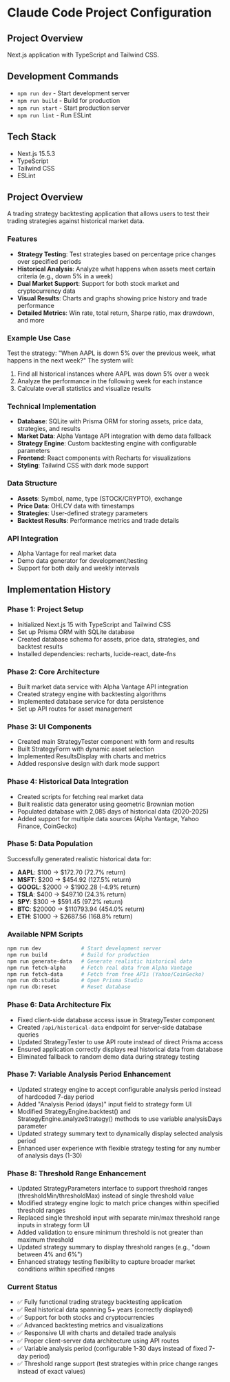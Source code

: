 # Claude Code Project Configuration

## Project Overview
Next.js application with TypeScript and Tailwind CSS.

## Development Commands
- `npm run dev` - Start development server
- `npm run build` - Build for production
- `npm run start` - Start production server
- `npm run lint` - Run ESLint

## Tech Stack
- Next.js 15.5.3
- TypeScript
- Tailwind CSS
- ESLint

## Project Overview
A trading strategy backtesting application that allows users to test their trading strategies against historical market data.

### Features
- **Strategy Testing**: Test strategies based on percentage price changes over specified periods
- **Historical Analysis**: Analyze what happens when assets meet certain criteria (e.g., down 5% in a week)
- **Dual Market Support**: Support for both stock market and cryptocurrency data
- **Visual Results**: Charts and graphs showing price history and trade performance
- **Detailed Metrics**: Win rate, total return, Sharpe ratio, max drawdown, and more

### Example Use Case
Test the strategy: "When AAPL is down 5% over the previous week, what happens in the next week?"
The system will:
1. Find all historical instances where AAPL was down 5% over a week
2. Analyze the performance in the following week for each instance
3. Calculate overall statistics and visualize results

### Technical Implementation
- **Database**: SQLite with Prisma ORM for storing assets, price data, strategies, and results
- **Market Data**: Alpha Vantage API integration with demo data fallback
- **Strategy Engine**: Custom backtesting engine with configurable parameters
- **Frontend**: React components with Recharts for visualizations
- **Styling**: Tailwind CSS with dark mode support

### Data Structure
- **Assets**: Symbol, name, type (STOCK/CRYPTO), exchange
- **Price Data**: OHLCV data with timestamps
- **Strategies**: User-defined strategy parameters
- **Backtest Results**: Performance metrics and trade details

### API Integration
- Alpha Vantage for real market data
- Demo data generator for development/testing
- Support for both daily and weekly intervals

## Implementation History

### Phase 1: Project Setup
- Initialized Next.js 15 with TypeScript and Tailwind CSS
- Set up Prisma ORM with SQLite database
- Created database schema for assets, price data, strategies, and backtest results
- Installed dependencies: recharts, lucide-react, date-fns

### Phase 2: Core Architecture
- Built market data service with Alpha Vantage API integration
- Created strategy engine with backtesting algorithms
- Implemented database service for data persistence
- Set up API routes for asset management

### Phase 3: UI Components
- Created main StrategyTester component with form and results
- Built StrategyForm with dynamic asset selection
- Implemented ResultsDisplay with charts and metrics
- Added responsive design with dark mode support

### Phase 4: Historical Data Integration
- Created scripts for fetching real market data
- Built realistic data generator using geometric Brownian motion
- Populated database with 2,085 days of historical data (2020-2025)
- Added support for multiple data sources (Alpha Vantage, Yahoo Finance, CoinGecko)

### Phase 5: Data Population
Successfully generated realistic historical data for:
- **AAPL**: $100 → $172.70 (72.7% return)
- **MSFT**: $200 → $454.92 (127.5% return)
- **GOOGL**: $2000 → $1902.28 (-4.9% return)
- **TSLA**: $400 → $497.10 (24.3% return)
- **SPY**: $300 → $591.45 (97.2% return)
- **BTC**: $20000 → $110793.94 (454.0% return)
- **ETH**: $1000 → $2687.56 (168.8% return)

### Available NPM Scripts
```bash
npm run dev             # Start development server
npm run build           # Build for production
npm run generate-data   # Generate realistic historical data
npm run fetch-alpha     # Fetch real data from Alpha Vantage
npm run fetch-data      # Fetch from free APIs (Yahoo/CoinGecko)
npm run db:studio       # Open Prisma Studio
npm run db:reset        # Reset database
```

### Phase 6: Data Architecture Fix
- Fixed client-side database access issue in StrategyTester component
- Created `/api/historical-data` endpoint for server-side database queries
- Updated StrategyTester to use API route instead of direct Prisma access
- Ensured application correctly displays real historical data from database
- Eliminated fallback to random demo data during strategy testing

### Phase 7: Variable Analysis Period Enhancement
- Updated strategy engine to accept configurable analysis period instead of hardcoded 7-day period
- Added "Analysis Period (days)" input field to strategy form UI
- Modified StrategyEngine.backtest() and StrategyEngine.analyzeStrategy() methods to use variable analysisDays parameter
- Updated strategy summary text to dynamically display selected analysis period
- Enhanced user experience with flexible strategy testing for any number of analysis days (1-30)

### Phase 8: Threshold Range Enhancement
- Updated StrategyParameters interface to support threshold ranges (thresholdMin/thresholdMax) instead of single threshold value
- Modified strategy engine logic to match price changes within specified threshold ranges
- Replaced single threshold input with separate min/max threshold range inputs in strategy form UI
- Added validation to ensure minimum threshold is not greater than maximum threshold
- Updated strategy summary to display threshold ranges (e.g., "down between 4% and 6%")
- Enhanced strategy testing flexibility to capture broader market conditions within specified ranges

### Current Status
- ✅ Fully functional trading strategy backtesting application
- ✅ Real historical data spanning 5+ years (correctly displayed)
- ✅ Support for both stocks and cryptocurrencies
- ✅ Advanced backtesting metrics and visualizations
- ✅ Responsive UI with charts and detailed trade analysis
- ✅ Proper client-server data architecture using API routes
- ✅ Variable analysis period (configurable 1-30 days instead of fixed 7-day period)
- ✅ Threshold range support (test strategies within price change ranges instead of exact values)